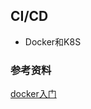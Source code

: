 ## CI/CD

* Docker和K8S

### 参考资料

[docker入门](http://www.ruanyifeng.com/blog/2018/02/docker-tutorial.html)